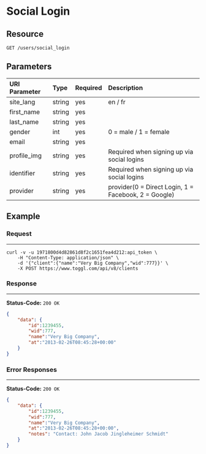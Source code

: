 # Social Login



## Resource

```
GET /users/social_login
```

## Parameters

| URI Parameter | Type   | Required | Description                                          |
|:--------------|:-------|:---------|:-----------------------------------------------------|
| site_lang     | string | yes      | en / fr                                              |
| first_name    | string | yes      |                                                      |
| last_name     | string | yes      |                                                      |
| gender        | int    | yes      | 0 = male / 1 = female                                |
| email         | string | yes      |                                                      |
| profile_img   | string | yes      | Required when signing up via social logins           |
| identifier    | string | yes      | Required when signing up via social logins           |
| provider      | string | yes      | provider(0 = Direct Login, 1 = Facebook, 2 = Google) |




## Example


### Request
***

```curl
curl -v -u 1971800d4d82861d8f2c1651fea4d212:api_token \
    -H "Content-Type: application/json" \
    -d '{"client":{"name":"Very Big Company","wid":777}}' \
    -X POST https://www.toggl.com/api/v8/clients
```

### Response
***

**Status-Code:** ```200 OK```

```json
{
    "data": {
        "id":1239455,
        "wid":777,
        "name":"Very Big Company",
        "at":"2013-02-26T08:45:28+00:00"
    }
}
```


### Error Responses
***

**Status-Code:** ```200 OK```


```json
{
    "data": {
        "id":1239455,
        "wid":777,
        "name":"Very Big Company",
        "at":"2013-02-26T08:45:28+00:00",
        "notes": "Contact: John Jacob Jingleheimer Schmidt"
    }
}
```
